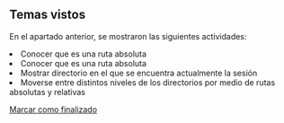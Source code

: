 ## Temas vistos

En el apartado anterior, se mostraron las siguientes actividades:
<li> Conocer que es una ruta absoluta
<li> Conocer que es una ruta absoluta
<li> Mostrar directorio en el que se encuentra actualmente la sesión
<li> Moverse entre distintos niveles de los directorios por medio de rutas absolutas y relativas


<a onclick="test()" href="https://fx-learning.mgait.services:8443/finish/basic-move" target="_parent" class="btn primary-btn">Marcar como finalizado</a>
